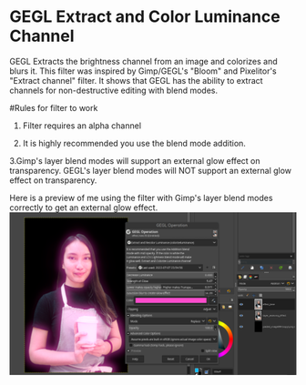 # GEGL Extract and Color Luminance Channel
GEGL Extracts the brightness channel from an image and colorizes and blurs it. This filter was inspired by Gimp/GEGL's "Bloom" and Pixelitor's "Extract channel" filter. It shows that GEGL has the ability to extract channels for non-destructive editing with blend modes.  

#Rules for filter to work
1. Filter requires an alpha channel

2. It is highly recommended you use the blend mode addition. 

3.Gimp's layer blend modes will support an external glow effect on transparency. GEGL's layer blend modes will NOT support an external glow effect on transparency.

Here is a preview of me using the filter with Gimp's layer blend modes correctly to get an external glow effect.
![image preview](preview_of_EL.png  )
